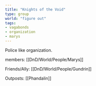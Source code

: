 ```yaml
---
title: "Knights of the Void"
type: group
world: "figure out"
tags: 
- vagabonds
- organization
- marys
---
```


Police like organization.

members: [[DnD/World/People/Marys]]

Friends/Ally: [[DnD/World/People/Gundrin]]

Outposts: [[Phandalin]]